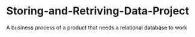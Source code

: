# Storing-and-Retriving-Data-Project
A business process of a product that needs a relational database to work
